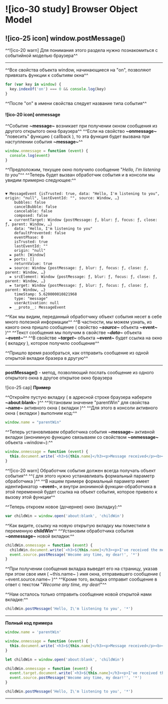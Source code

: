 # ![ico-30 study] Browser Object Model

## ![ico-25 icon] window.postMessage()

^^![ico-20 warn] Для понимания этого раздела нужно познакомиться с событийной моделью браузера^^
___________________________________________________

^^Все свойства объекта window, начинающиеся на "on", позволяют привязать функции к событиям окна^^

~~~js
for (var key in window) {
  key.indexOf('on') === 0 && console.log(key)
}
~~~

^^После "on" в имени свойства следует название типа события^^

#### ![ico-20 icon]  onmessage

^^Событие **~message~** возникает при получении окном сообщения из другого открытого окна браузера^^
^^Если на свойство **~onmessage~** "повесить" функцию ( callback ), то эта функция будет вызвана при наступлении события **~message~**^^

~~~js
window.onmessage = function (event) {
  console.log(event)
}
~~~

^^Предположим, текущее окно получило сообщение "_Hello, I'm listening to you_"^^
^^Теперь будет вызван обработчик события и в консоли мы увидим примерно следующее:^^

~~~console

▼ MessageEvent {isTrusted: true, data: "Hello, I'm listening to you", origin: "null", lastEventId: "", source: Window, …}
    bubbles: false
    cancelBubble: false
    cancelable: false
    composed: false
  ► currentTarget: Window {postMessage: ƒ, blur: ƒ, focus: ƒ, close: ƒ, parent: Window, …}
    data: "Hello, I'm listening to you"
    defaultPrevented: false
    eventPhase: 0
    isTrusted: true
    lastEventId: ""
    origin: "null"
  ► path: [Window]
  ► ports: []
    returnValue: true
  ► source: Window {postMessage: ƒ, blur: ƒ, focus: ƒ, close: ƒ, parent: Window, …}
  ► srcElement: Window {postMessage: ƒ, blur: ƒ, focus: ƒ, close: ƒ, parent: Window, …}
  ► target: Window {postMessage: ƒ, blur: ƒ, focus: ƒ, close: ƒ, parent: Window, …}
    timeStamp: 5.620000010821968
    type: "message"
    userActivation: null
  ► __proto__: MessageEvent
~~~

^^Как мы видим, переданный обработчику объект события несет в себе много полезной информации^^
^^В частности, мы можем узнать, из какого окна пришло сообщение ( свойство **_~source~_** объекта **~event~** )^^
^^Текст сообщения мы получим в свойстве **_~data~_** объекта **~event~**^^
^^В свойстве **_~target~_** объекта **~event~** будет ссылка на окно ( вкладку ), которое получило сообщение^^

^^Пришло время разобраться, как отправить сообщение из одной открытой вкладки бразера в другую^^
_____________________________________

**postMessage()** - метод, позволяющий послать сообщение из одного открытого окна в другое открытое окно браузера

![ico-25 cap] **Пример**

^^Откройте пустую вкладку ( в адресной строке браузера наберите **~about:blank~** )^^
^^Установим значение "parentWin" для свойства **~name~** активного окна ( вкладки )^^
^^Для этого в консоли активного окна ( вкладки ) выполним код:^^

~~~js
window.name = "parentWin"
~~~

^^Теперь установливаем обработчика события **~message~** активной вкладки (анонимную функцию связываем со свойством **~onmessage~** объекта ~window~):^^

~~~js
window.onmessage = function (event) {
  this.document.write(`<h3>${this.name}</h3><p>Message received</p><b><em>${event.data}</em></b>`)
}
~~~

^^![ico-20 warn] Обработчик события должен всегда получать объект события^^
^^( для этого нужно устанавливать формальный параметр обработчика )^^
^^В нашем примере формальный параметр имеет идентификатор **~event~**, и внутри анонимной функции-обработчика в этой переменной будет ссылка на объект события, которое привело к вызову этой функции^^

^^Теперь откроем новое (дочернее) окно (вкладку):^^

~~~js
var childWin = window.open('about:blank', 'childWin')
~~~

^^Как видите, ссылку на новую открытую вкладку мы поместили в переменную **childWin**^^
^^Установим обработчика события **~onmessage~** новой вкладки:^^

~~~js
childWin.onmessage = function (event) {
  childWin.document.write(`<h3>${this.name}</h3><p>I've received the message from ${event.source.name}</p><b><em>${event.data}</em></b>`)
  event.source.postMessage('Wecome any time, my dear!', '*')
}
~~~

^^При получении сообщения вкладка выведет его на страницу, указав при этом свое имя ( ~this.name~ ) имя окна, отправившего сообщение ( ~event.source.name~ )^^
^^Кроме того, вкладка отправит сообщение в ответ с текстом "_Wecome any time, my dear!_"^^

^^Нам осталось только отправить сообщение новой открытой нами вкладке:^^

~~~js
childWin.postMessage('Hello, I\'m listening to you', '*')
~~~

____________________________________________

**Полный код примера**

~~~js
window.name = 'parentWin'

window.onmessage = function (event) {
  this.document.write(`<h3>${this.name}</h3><p>Message received</p><b><em>${event.data}</em></b>`)
}

let childWin = window.open('about:blank', 'childWin')

childWin.onmessage = function (event) {
  event.target.document.write(`<h3>${this.name}</h3><p>I've received the message from ${event.source.name}</p><b><em>${event.data}</em></b>`)
  event.source.postMessage('Wecome any time, my dear!'', '*')
}

childWin.postMessage('Hello, I\'m listening to you', '*')
~~~
________________________________________________